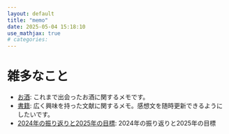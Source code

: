 ```yaml
---
layout: default
title: "memo"
date: 2025-05-04 15:18:10
use_mathjax: true
# categories:
---
```


# 雑多なこと

- [お酒](./alcohol.html): これまで出会ったお酒に関するメモです。
- [書籍](./books.html):
  広く興味を持った文献に関するメモ。感想文を随時更新できるようにしたいです。
- [2024年の振り返りと2025年の目標](./2024-2025.html):
  2024年の振り返りと2025年の目標

